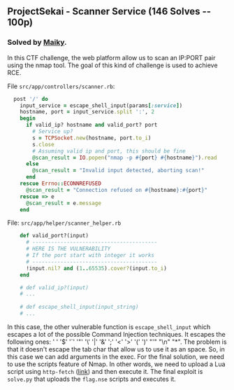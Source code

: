 ## ProjectSekai - Scanner Service (146 Solves -- 100p)
### Solved by [Maiky](https://github.com/maikypedia).

In this CTF challenge, the web platform allow us to scan an IP:PORT pair using the nmap tool. The goal of this kind of challenge is used to achieve RCE.

File `src/app/controllers/scanner.rb`:

``` ruby
  post '/' do
    input_service = escape_shell_input(params[:service])
    hostname, port = input_service.split ':', 2
    begin
      if valid_ip? hostname and valid_port? port
        # Service up?
        s = TCPSocket.new(hostname, port.to_i)
        s.close
        # Assuming valid ip and port, this should be fine
        @scan_result = IO.popen("nmap -p #{port} #{hostname}").read
      else
        @scan_result = "Invalid input detected, aborting scan!"
      end
    rescue Errno::ECONNREFUSED
      @scan_result = "Connection refused on #{hostname}:#{port}"
    rescue => e
      @scan_result = e.message
    end
```

File: `src/app/helper/scanner_helper.rb`

``` ruby
    def valid_port?(input)
      # ----------------------------------------
      # HERE IS THE VULNERABILITY 
      # If the port start with integer it works
      # ----------------------------------------
      !input.nil? and (1..65535).cover?(input.to_i)
    end

    # def valid_ip?(input) 
    # ...
    
    # def escape_shell_input(input_string)
    # ...

```

In this case, the other vulnerable function is `escape_shell_input` which escapes a lot of the possible Command Injection techniques. It escapes the following ones: ' ' '$' '\`' '"' '\\' '|' '&' ';' '<' '>' '(' ')' "'" "\n" "*". The problem is that it doesn't escape the tab char that allow us to use it as an space. So, in this case we can add arguments in the exec. For the final solution, we need to use the scripts feature of Nmap. In other words, we need to upload a Lua script using `http-fetch` ([link](https://gtfobins.github.io/gtfobins/nmap/)) and then execute it. The final exploit is `solve.py` that uploads the `flag.nse` scripts and executes it.
